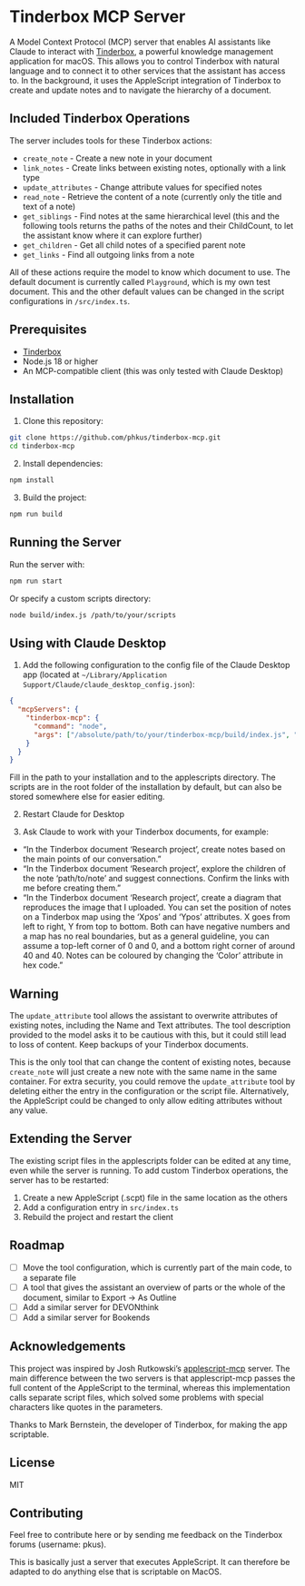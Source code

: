# Tinderbox MCP Server

A Model Context Protocol (MCP) server that enables AI assistants like Claude to interact with [Tinderbox](https://www.eastgate.com/Tinderbox/), a powerful knowledge management application for macOS. This allows you to control Tinderbox with natural language and to connect it to other services that the assistant has access to. In the background, it uses the AppleScript integration of Tinderbox to create and update notes and to navigate the hierarchy of a document.

## Included Tinderbox Operations

The server includes tools for these Tinderbox actions:

- `create_note` - Create a new note in your document
- `link_notes` - Create links between existing notes, optionally with a link type
- `update_attributes` - Change attribute values for specified notes
- `read_note` - Retrieve the content of a note (currently only the title and text of a note)
- `get_siblings` - Find notes at the same hierarchical level (this and the following tools returns the paths of the notes and their ChildCount, to let the assistant know where it can explore further)
- `get_children` - Get all child notes of a specified parent note
- `get_links` - Find all outgoing links from a note

All of these actions require the model to know which document to use. The default document is currently called `Playground`, which is my own test document. This and the other default values can be changed in the script configurations in `/src/index.ts`.

## Prerequisites

- [Tinderbox](https://www.eastgate.com/Tinderbox/)
- Node.js 18 or higher
- An MCP-compatible client (this was only tested with Claude Desktop)

## Installation

1. Clone this repository:
```bash
git clone https://github.com/phkus/tinderbox-mcp.git
cd tinderbox-mcp
```

2. Install dependencies:
```bash
npm install
```

3. Build the project:
```bash
npm run build
```

## Running the Server

Run the server with:

```bash
npm run start
```

Or specify a custom scripts directory:

```bash
node build/index.js /path/to/your/scripts
```

## Using with Claude Desktop

1. Add the following configuration to the config file of the Claude Desktop app (located at `~/Library/Application Support/Claude/claude_desktop_config.json`):

```json
{
  "mcpServers": {
    "tinderbox-mcp": {
      "command": "node",
      "args": ["/absolute/path/to/your/tinderbox-mcp/build/index.js", "/absolute/path/to/your/applescripts"]
    }
  }
}
```

Fill in the path to your installation and to the applescripts directory. The scripts are in the root folder of the installation by default, but can also be stored somewhere else for easier editing.

2. Restart Claude for Desktop

3. Ask Claude to work with your Tinderbox documents, for example:
- “In the Tinderbox document ‘Research project’, create notes based on the main points of our conversation.”
- “In the Tinderbox document ‘Research project’, explore the children of the note ‘path/to/note’ and suggest connections. Confirm the links with me before creating them.”
- “In the Tinderbox document ‘Research project’, create a diagram that reproduces the image that I uploaded. You can set the position of notes on a Tinderbox map using the ‘Xpos’ and ‘Ypos’ attributes. X goes from left to right, Y from top to bottom. Both can have negative numbers and a map has no real boundaries, but as a general guideline, you can assume a top-left corner of 0 and 0, and a bottom right corner of around 40 and 40. Notes can be coloured by changing the ‘Color’ attribute in hex code.”

## Warning

The `update_attribute` tool allows the assistant to overwrite attributes of existing notes, including the Name and Text attributes. The tool description provided to the model asks it to be cautious with this, but it could still lead to loss of content. Keep backups of your Tinderbox documents.

This is the only tool that can change the content of existing notes, because `create_note` will just create a new note with the same name in the same container. For extra security, you could remove the `update_attribute` tool by deleting either the entry in the configuration or the script file. Alternatively, the AppleScript could be changed to only allow editing attributes without any value.

## Extending the Server

The existing script files in the applescripts folder can be edited at any time, even while the server is running. To add custom Tinderbox operations, the server has to be restarted:

1. Create a new AppleScript (.scpt) file in the same location as the others
2. Add a configuration entry in `src/index.ts`
3. Rebuild the project and restart the client

## Roadmap

- [ ] Move the tool configuration, which is currently part of the main code, to a separate file
- [ ] A tool that gives the assistant an overview of parts or the whole of the document, similar to Export -> As Outline
- [ ] Add a similar server for DEVONthink
- [ ] Add a similar server for Bookends

## Acknowledgements

This project was inspired by Josh Rutkowski’s [applescript-mcp](https://github.com/joshrutkowski/applescript-mcp/tree/main) server. The main difference between the two servers is that applescript-mcp passes the full content of the AppleScript to the terminal, whereas this implementation calls separate script files, which solved some problems with special characters like quotes in the parameters.

Thanks to Mark Bernstein, the developer of Tinderbox, for making the app scriptable.

## License

MIT

## Contributing

Feel free to contribute here or by sending me feedback on the Tinderbox forums (username: pkus).

This is basically just a server that executes AppleScript. It can therefore be adapted to do anything else that is scriptable on MacOS.